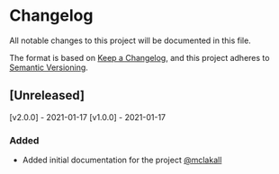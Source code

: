# Changelog
All notable changes to this project will be documented in this file.

The format is based on [Keep a Changelog](https://keepachangelog.com/en/1.0.0/),
and this project adheres to [Semantic Versioning](https://semver.org/spec/v2.0.0.html).

## [Unreleased]

[v2.0.0] - 2021-01-17
[v1.0.0] - 2021-01-17

### Added

* Added initial documentation for the project [@mclakall](https://github.com/mclakall)
